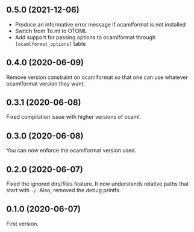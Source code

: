 ## 0.5.0 (2021-12-06)

* Produce an informative error message if ocamlformat is not installed
* Switch from To.ml to OTOML
* Add support for passing options to ocamlformat through `[ocamlformat_options]` table

## 0.4.0 (2020-06-09)

Remove version constraint on ocamlformat so that one can use whatever ocamlformat version they want.

## 0.3.1 (2020-06-08)

Fixed compilation issue with higher versions of ocaml.

## 0.3.0 (2020-06-08)

You can now enforce the ocamlformat version used.

## 0.2.0 (2020-06-07)

Fixed the ignored dirs/files feature. It now understands relative paths that start with `./`. Also, removed the debug printfs.

## 0.1.0 (2020-06-07)

First version.

